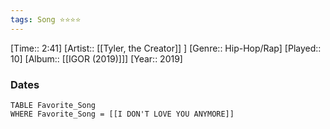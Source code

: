```yaml
---
tags: Song ⭐⭐⭐⭐ 
---
```

[Time:: 2:41]
[Artist:: [[Tyler, the Creator]] ]
[Genre:: Hip-Hop/Rap]
[Played:: 10]
[Album:: [[IGOR (2019)]]]
[Year:: 2019]
### Dates
````dataview
TABLE Favorite_Song
WHERE Favorite_Song = [[I DON'T LOVE YOU ANYMORE]]
````